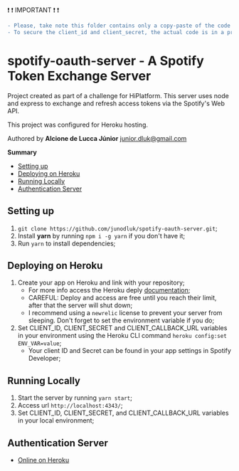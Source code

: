 :exclamation: :exclamation: IMPORTANT :exclamation: :exclamation:
```diff
- Please, take note this folder contains only a copy-paste of the code running on the oauth-server
- To secure the client_id and client_secret, the actual code is in a private GitHub repository
```

# spotify-oauth-server - A Spotify Token Exchange Server

Project created as part of a challenge for HiPlatform.
This server uses node and express to exchange and refresh access tokens via the Spotify's Web API.

This project was configured for Heroku hosting.

Authored by **Alcione de Lucca Júnior** <junior.dluk@gmail.com>

**Summary**
- [Setting up](#setting-up)
- [Deploying on Heroku](#deploying-on-heroku)
- [Running Locally](#running-locally)
- [Authentication Server](#authentication-server)

## Setting up
1. `git clone https://github.com/junodluk/spotify-oauth-server.git`;
2. Install **yarn** by running `npm i -g yarn` if you don't have it;
3. Run `yarn` to install dependencies;

## Deploying on Heroku
1. Create your app on Heroku and link with your repository;
    - For more info access the Heroku deply [documentation](https://devcenter.heroku.com/categories/deployment);
    - CAREFUL: Deploy and access are free until you reach their limit, after that the server will shut down;
    - I recommend using a `newrelic` license to prevent your server from sleeping. Don't forget to set the environment variable if you do;
2. Set CLIENT_ID, CLIENT_SECRET and CLIENT_CALLBACK_URL variables in your environment using the Heroku CLI command `heroku config:set ENV_VAR=value`;
    - Your client ID and Secret can be found in your app settings in Spotify Developer;

## Running Locally
1. Start the server by running `yarn start`;
2. Access url `http://localhost:4343/`;
3. Set CLIENT_ID, CLIENT_SECRET, and CLIENT_CALLBACK_URL variables in your local environment;

## Authentication Server
- [Online on Heroku](https://spotify-oauth-server.herokuapp.com/)
